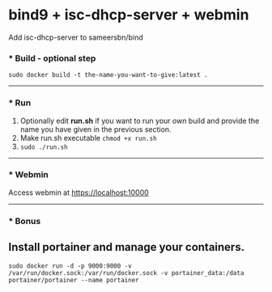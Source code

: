 # bind9 + isc-dhcp-server + webmin


 Add isc-dhcp-server to sameersbn/bind


### * Build - optional step

```sudo docker build -t the-name-you-want-to-give:latest .```

----
### * Run
1. Optionally edit **run.sh** if you want to run your *own* build and provide the name you have given in the previous section.
2. Make run.sh executable ```chmod +x run.sh```
3. ```sudo ./run.sh```

----
### * Webmin
Access webmin at [https://localhost:10000](https://localhost:10000)

----
### * Bonus 
## Install portainer and manage your containers.
```sudo docker run -d -p 9000:9000 -v /var/run/docker.sock:/var/run/docker.sock -v portainer_data:/data portainer/portainer --name portainer```
